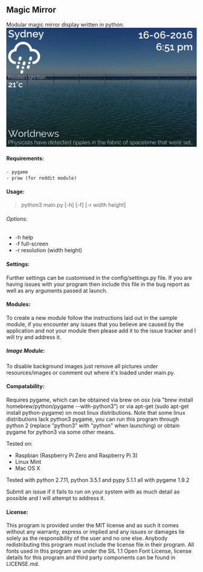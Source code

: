 ## **Magic Mirror**
Modular magic mirror display written in python.
![Screenshot](/screenshots/screenshot1.png)

#### Requirements:
    - pygame
    - praw (for reddit module)

#### Usage:
>python3 main.py [-h] [-f] [-r width height]

###### Options:
- -h help
- -f full-screen
- -r resolution (width height)

#### Settings:
Further settings can be customised in the config/settings.py file.
If you are having issues with your program then include this file in the bug report as well
as any arguments passed at launch.

#### Modules:
To create a new module follow the instructions laid out in the sample module, if you encounter any
issues that you believe are caused by the application and not your module then please add it to the
issue tracker and I will try and address it.

##### Image Module:
To disable background images just remove all pictures under resources/images or comment out where it's
loaded under main.py. 

#### Compatability:
Requires pygame, which can be obtained via brew on osx (via "brew install homebrew/python/pygame --with-python3") or
via apt-get (sudo apt-get install python-pygame) on most linux distributions. Note that some linux distributions
lack python3 pygame, you can run this program through python 2 (replace "python3" with "python" when launching) or
obtain pygame for python3 via some other means.

Tested on:
- Raspbian (Raspberry Pi Zero and Raspberry Pi 3)
- Linux Mint
- Mac OS X

Tested with python 2.7.11, python 3.5.1 and pypy 5.1.1 all with pygame 1.9.2

Submit an issue if it fails to run on your system with as much detail as possible
and I will attempt to address it.

#### License:
This program is provided under the MIT license and as such it comes without any warranty,
express or implied and any issues or damages lie solely as the responsibility of the user and no one else.
Anybody redistributing this program must include the license file in their program.
All fonts used in this program are under the SIL 1.1 Open Font License, license details for this program and
third party components can be found in LICENSE.md.
